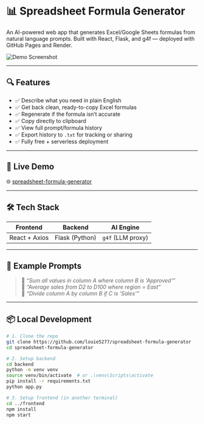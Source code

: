 # 📊 Spreadsheet Formula Generator

An AI-powered web app that generates Excel/Google Sheets formulas from natural language prompts. Built with React, Flask, and g4f — deployed with GitHub Pages and Render.

![Demo Screenshot](https://i.postimg.cc/3xqX5rkZ/test.png)

---

## 🔍 Features

- ✅ Describe what you need in plain English
- ✅ Get back clean, ready-to-copy Excel formulas
- ✅ Regenerate if the formula isn’t accurate
- ✅ Copy directly to clipboard
- ✅ View full prompt/formula history
- ✅ Export history to `.txt` for tracking or sharing
- ✅ Fully free + serverless deployment

---

## 🚀 Live Demo

🌐 [spreadsheet-formula-generator](https://louie5277.github.io/spreadsheet-formula-generator/)

---

## 🛠 Tech Stack

| Frontend | Backend | AI Engine |
|----------|---------|-----------|
| React + Axios | Flask (Python) | `g4f` (LLM proxy) |

---

## 🧪 Example Prompts

> 💬 _“Sum all values in column A where column B is 'Approved'”_  
> 💬 _“Average sales from D2 to D100 where region = East”_  
> 💬 _“Divide column A by column B if C is 'Sales'”_

---

## 📦 Local Development

```bash
# 1. Clone the repo
git clone https://github.com/louie5277/spreadsheet-formula-generator
cd spreadsheet-formula-generator

# 2. Setup backend
cd backend
python -m venv venv
source venv/bin/activate  # or .\venv\Scripts\activate
pip install -r requirements.txt
python app.py

# 3. Setup frontend (in another terminal)
cd ../frontend
npm install
npm start
